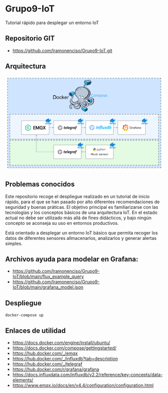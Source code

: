 # Grupo9-IoT
Tutorial rápido para desplegar un entorno IoT

## Repositorio GIT
* https://github.com/lramonenciso/Grupo9-IoT.git

## Arquitectura
![alt text](https://github.com/lramonenciso/Grupo9-IoT/blob/main/images/arquitectura.png)


## Problemas conocidos
Este repositorio recoge el despliegue realizado en un tutorial de inicio rápido, para el que se han pasado por alto diferentes recomendaciones de seguridad y buenas práticas. El objetivo principal es familiarizarse con las tecnologías y los conceptos básicos de una arquitectura IoT. En el estado actual no debe ser utilizado más allá de fines didácticos, y bajo ningún concepto se aconseja su uso en entornos productivos.

Está orientado a desplegar un entorno IoT básico que permita recoger los datos de diferentes sensores allmacenarlos, analizarlos y generar alertas simples. 

## Archivos ayuda para modelar en Grafana:
* https://github.com/lramonenciso/Grupo9-IoT/blob/main/flux_example_query
* https://github.com/lramonenciso/Grupo9-IoT/blob/main/grafana_model.json

## Despliegue

```
docker-compose up
```

## Enlaces de utilidad

* https://docs.docker.com/engine/install/ubuntu/
* https://docs.docker.com/compose/gettingstarted/
* https://hub.docker.com/_/emqx
* https://hub.docker.com/_/influxdb?tab=description
* https://hub.docker.com/_/telegraf
* https://hub.docker.com/r/grafana/grafana
* https://docs.influxdata.com/influxdb/v2.2/reference/key-concepts/data-elements/
* https://www.emqx.io/docs/en/v4.4/configuration/configuration.html